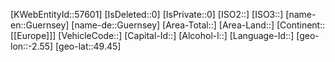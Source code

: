 ﻿---
location: [49.45,-2.55]
type: Country
tags: [geo/Country]
---
[KWebEntityId::57601]
[IsDeleted::0]
[IsPrivate::0]
[ISO2::]
[ISO3::]
[name-en::Guernsey]
[name-de::Guernsey]
[Area-Total::]
[Area-Land::]
[Continent::[[Europe]]]
[VehicleCode::]
[Capital-Id::]
[Alcohol-l::]
[Language-Id::]
[geo-lon::-2.55]
[geo-lat::49.45]

